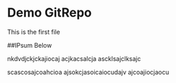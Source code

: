 # Demo GitRepo

This is the first file

##IPsum Below

nkdvdjckjckajiocaj
acjkacsalcja
ascklsajclksajc

scascosajcoahcioa
ajsokcjasoicaiocudajv
ajcoajiocjaocu
